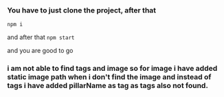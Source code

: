 ### You have to just clone the project, after that 
```npm i```

and after that
```npm start```

and you are good to go

### i am not able to find tags and image so for image i have added static image path when i don't find the image and instead of tags i have added pillarName as tag as tags also not found.